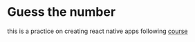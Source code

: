 # Guess the number

this is a practice on creating react native apps following [course](https://www.udemy.com/course/react-native-the-practical-guide/)
